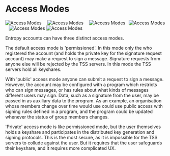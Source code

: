 # Access Modes

![Access Modes](/img/public-private-permissioned-1-dark.svg#gh-dark-mode-only)&ensp;&ensp;
![Access Modes](/img/public-private-permissioned-1-light.svg#gh-light-mode-only)&ensp;&ensp;
![Access Modes](/img/public-private-permissioned-2-dark.svg#gh-dark-mode-only)&ensp;
![Access Modes](/img/public-private-permissioned-2-light.svg#gh-light-mode-only)&ensp;
![Access Modes](/img/public-private-permissioned-3-dark.svg#gh-dark-mode-only)
![Access Modes](/img/public-private-permissioned-3-light.svg#gh-light-mode-only)

Entropy accounts can have three distinct access modes.

The default access mode is 'permissioned'. In this mode only the who registered the account (and holds the private key for the signature request account) may make a request to sign a message. Signature requests from anyone else will be rejected by the TSS servers. In this mode the TSS servers hold all keyshares.

With 'public' access mode anyone can submit a request to sign a message. However, the account may be configured with a program which restricts who can sign messages, or has rules about what kinds of messages different users may sign. Data, such as a signature from the user, may be passed in as auxiliary data to the program. As an example, an organisation whose members change over time would use could use public access with signing rules defined in a program, and the program could be updated whenever the status of group members changes.

'Private' access mode is like permissioned mode, but the user themselves holds a keyshare and participates in the distributed key generation and signing protocols. This is the most secure, as it is impossible for the TSS servers to collude against the user. But it requires that the user safeguards their keyshare, and it requires more complicated UX.
